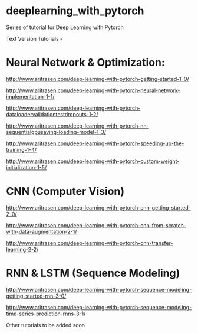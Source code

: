 # deeplearning_with_pytorch

Series of tutorial for Deep Learning with Pytorch

Text Version Tutorials - 

# Neural Network & Optimization:

http://www.aritrasen.com/deep-learning-with-pytorch-getting-started-1-0/

http://www.aritrasen.com/deep-learning-with-pytorch-neural-network-implementation-1-1/

http://www.aritrasen.com/deep-learning-with-pytorch-dataloadervalidationtestdropouts-1-2/

http://www.aritrasen.com/deep-learning-with-pytorch-nn-sequentialgpusaving-loading-model-1-3/

http://www.aritrasen.com/deep-learning-with-pytorch-speeding-up-the-training-1-4/

http://www.aritrasen.com/deep-learning-with-pytorch-custom-weight-initialization-1-5/

# CNN (Computer Vision)

http://www.aritrasen.com/deep-learning-with-pytorch-cnn-getting-started-2-0/

http://www.aritrasen.com/deep-learning-with-pytorch-cnn-from-scratch-with-data-augmentation-2-1/

http://www.aritrasen.com/deep-learning-with-pytorch-cnn-transfer-learning-2-2/

# RNN & LSTM (Sequence Modeling)

http://www.aritrasen.com/deep-learning-with-pytorch-sequence-modeling-getting-started-rnn-3-0/

http://www.aritrasen.com/deep-learning-with-pytorch-sequence-modeling-time-series-prediction-rnns-3-1/

Other tutorials to be added soon
